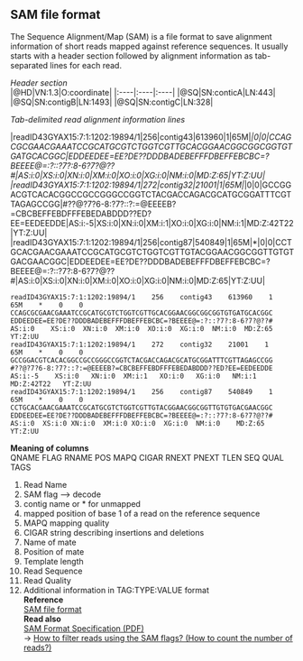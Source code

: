 ## SAM file format
The Sequence Alignment/Map (SAM) is a file format to save alignment information of short reads mapped against reference sequences. It usually starts with a header section followed by alignment information as tab-separated lines for each read.<br>

_Header section_<br>
|@HD|VN:1.3|O:coordinate|
|:----|:----|:----|
|@SQ|SN:conticA|LN:443|
|@SQ|SN:contigB|LN:1493|
|@SQ|SN:contigC|LN:328|

_Tab-delimited read alignment information lines_

|readID43GYAX15:7:1:1202:19894/1|256|contig43|613960|1|65M|*|0|0|CCAGCGCGAACGAAATCCGCATGCGTCTGGTCGTTGCACGGAACGGCGGCGGTGTGATGCACGGC|EDDEEDEE=EE?DE??DDDBADEBEFFFDBEFFEBCBC=?BEEEE@=:?::?7?:8-6?7?@??#|AS:i:0|XS:i:0|XN:i:0|XM:i:0|XO:i:0|XG:i:0|NM:i:0|MD:Z:65|YT:Z:UU|
|readID43GYAX15:7:1:1202:19894/1|272|contig32|21001|1|65M|*|0|0|GCCGGACGTCACACGGCCGCCGGGCCGGTCTACGACCAGACGCATGCGGATTTCGTTAGAGCCGG|#??@?7?6-8:?7?::?:=@EEEEB?=CBCBEFFEBDFFFEBEDABDDD??ED?EE=EEDEEDDE|AS:i:-5|XS:i:0|XN:i:0|XM:i:1|XO:i:0|XG:i:0|NM:i:1|MD:Z:42T22|YT:Z:UU|
|readID43GYAX15:7:1:1202:19894/1|256|contig87|540849|1|65M|*|0|0|CCTGCACGAACGAAATCCGCATGCGTCTGGTCGTTGTACGGAACGGCGGTTGTGTGACGAACGGC|EDDEEDEE=EE?DE??DDDBADEBEFFFDBEFFEBCBC=?BEEEE@=:?::?7?:8-6?7?@??#|AS:i:0|XS:i:0|XN:i:0|XM:i:0|XO:i:0|XG:i:0|NM:i:0|MD:Z:65|YT:Z:UU|

```
readID43GYAX15:7:1:1202:19894/1    256    contig43    613960    1    65M    *    0    0    CCAGCGCGAACGAAATCCGCATGCGTCTGGTCGTTGCACGGAACGGCGGCGGTGTGATGCACGGC    EDDEEDEE=EE?DE??DDDBADEBEFFFDBEFFEBCBC=?BEEEE@=:?::?7?:8-6?7?@??#    AS:i:0    XS:i:0  XN:i:0  XM:i:0  XO:i:0  XG:i:0  NM:i:0  MD:Z:65  YT:Z:UU
readID43GYAX15:7:1:1202:19894/1    272    contig32    21001    1    65M    *    0    0    GCCGGACGTCACACGGCCGCCGGGCCGGTCTACGACCAGACGCATGCGGATTTCGTTAGAGCCGG    #??@?7?6-8:?7?::?:=@EEEEB?=CBCBEFFEBDFFFEBEDABDDD??ED?EE=EEDEEDDE    AS:i:-5    XS:i:0   XN:i:0  XM:i:1   XO:i:0   XG:i:0   NM:i:1   MD:Z:42T22   YT:Z:UU
readID43GYAX15:7:1:1202:19894/1    256    contig87    540849    1    65M    *    0    0    CCTGCACGAACGAAATCCGCATGCGTCTGGTCGTTGTACGGAACGGCGGTTGTGTGACGAACGGC    EDDEEDEE=EE?DE??DDDBADEBEFFFDBEFFEBCBC=?BEEEE@=:?::?7?:8-6?7?@??# AS:i:0  XS:i:0 XN:i:0  XM:i:0 XO:i:0  XG:i:0  NM:i:0    MD:Z:65    YT:Z:UU
```
__Meaning of columns__<br>
QNAME    FLAG    RNAME    POS    MAPQ    CIGAR    RNEXT    PNEXT    TLEN    SEQ    QUAL    TAGS
1. Read Name
2. SAM flag --> decode
3. contig name or * for unmapped
4. mapped position of base 1 of a read on the reference sequence
5. MAPQ mapping quality
6. CIGAR string describing insertions and deletions
7. Name of mate
8. Position of mate
9. Template length
10. Read Sequence
11. Read Quality
12. Additional information in TAG:TYPE:VALUE format<br>
__Reference__<br>
[SAM file format](https://www.metagenomics.wiki/tools/samtools/bam-sam-file-format)<br>
__Read also__ <br>
[SAM Format Specification (PDF)](http://samtools.github.io/hts-specs/SAMv1.pdf) <br>
→ [How to filter reads using the SAM flags? (How to count the number of reads?)](https://www.metagenomics.wiki/tools/samtools/number-of-reads-in-bam-file) <br>
